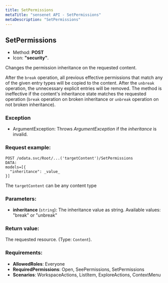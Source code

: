 ```yaml
---
title: SetPermissions
metaTitle: "sensenet API - SetPermissions"
metaDescription: "SetPermissions"
---
```


## SetPermissions
- Method: **POST**
- Icon: **"security"**.

Changes the permission inheritance on the requested content.
 

 After the `break` operation, all previous
 effective permissions that match any of the given entry types will be copied to the content.
 After the `unbreak` operation, the unnecessary explicit entries will be removed.
 The method is ineffective if the content's inheritance state matches the requested operation
 (`break` operation on broken inheritance or `unbreak` operation on not broken inheritance).

### Exception
- ArgumentException: Throws _ArgumentException_ if the _inheritance_ is
 invalid.

### Request example:

```
POST /odata.svc/Root/...('targetContent')/SetPermissions
DATA:
models=[{
  "inheritance": _value_
}]
```
The `targetContent` can be any content type
### Parameters:
- **inheritance** (`string`): The inheritance value as string. Available values: "break" or "unbreak"

### Return value:
The requested resource. (Type: `Content`).

### Requirements:
- **AllowedRoles**: Everyone
- **RequiredPermissions**: Open, SeePermissions, SetPermissions
- **Scenarios**: WorkspaceActions, ListItem, ExploreActions, ContextMenu

